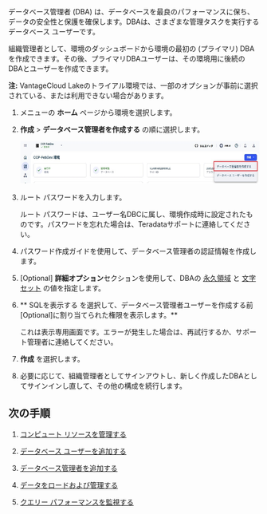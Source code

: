 データベース管理者 (DBA) は、データベースを最良のパフォーマンスに保ち、データの安全性と保護を確保します。DBAは、さまざまな管理タスクを実行するデータベース ユーザーです。

組織管理者として、環境のダッシュボードから環境の最初の (プライマリ) DBAを作成できます。その後、プライマリDBAユーザーは、その環境用に後続のDBAとユーザーを作成できます。

**注:** VantageCloud Lakeのトライアル環境では、一部のオプションが事前に選択されている、または利用できない場合があります。

1.  メニューの **ホーム** ページから環境を選択します。


1.  **作成** > **データベース管理者を作成する** の順に選択します。

    ![データベース管理者ビューを作成します。](Images/rur1731533011728.png)


1.  ルート パスワードを入力します。

    ルート パスワードは、ユーザー名DBCに属し、環境作成時に設定されたものです。パスワードを忘れた場合は、Teradataサポートに連絡してください。


1.  パスワード作成ガイドを使用して、データベース管理者の認証情報を作成します。


1.  [Optional] **詳細オプション**セクションを使用して、DBAの [永久領域](yvc1731523611301.md) と [文字セット](hnk1731523638342.md) の値を指定します。


1.  ** SQLを表示する を選択して、データベース管理者ユーザーを作成する前[Optional]に割り当てられた権限を表示します。**

    これは表示専用画面です。エラーが発生した場合は、再試行するか、サポート管理者に連絡してください。


1.  **作成** を選択します。


1.  必要に応じて、組織管理者としてサインアウトし、新しく作成したDBAとしてサインインし直して、その他の構成を続行します。


## 次の手順


1.  [コンピュート リソースを管理する](nmr1658424425362.md)


1.  [データベース ユーザーを追加する](wxe1659392685092.md)


1.  [データベース管理者を追加する](chs1723830476456.md)


1.  [データをロードおよび管理する](jwm1694121113608.md)


1.  [クエリー パフォーマンスを監視する](ajr1640280560519.md)


